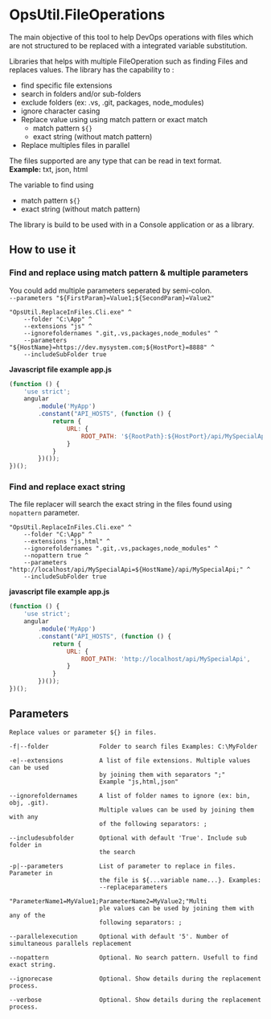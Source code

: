# OpsUtil.FileOperations  
The main objective of this tool to help DevOps operations with files which are not structured to be replaced 
with a integrated variable substitution.

Libraries that helps with multiple FileOperation such as finding Files and replaces values. 
The library has the capability to :
- find specific file extensions
- search in folders and/or sub-folders
- exclude folders (ex: .vs, .git, packages, node_modules)
- ignore character casing
- Replace value using using match pattern or exact match
  - match pattern `${}`  
  - exact string (without match pattern)
- Replace multiples files in parallel

The files supported are any type that can be read in text format.   
**Example:** txt, json, html

The variable to find using
- match pattern `${}`  
- exact string (without match pattern)

The library is build to be used with in a Console application or as a library.


## How to use it

### Find and replace using match pattern & multiple parameters

You could add multiple parameters seperated by semi-colon.  
`--parameters "${FirstParam}=Value1;${SecondParam}=Value2"`


```command
"OpsUtil.ReplaceInFiles.Cli.exe" ^
	--folder "C:\App" ^
	--extensions "js" ^	
	--ignorefoldernames ".git,.vs,packages,node_modules" ^
	--parameters "${HostName}=https://dev.mysystem.com;${HostPort}=8888" ^
	--includeSubFolder true 
```

**Javascript file example app.js**
```javascript
(function () {
    'use strict';
    angular
        .module('MyApp')
        .constant("API_HOSTS", (function () {
            return {
                URL: {
                    ROOT_PATH: '${RootPath}:${HostPort}/api/MySpecialApi',
                }
            }
        })());
})();
```


### Find and replace exact string
The file replacer will search the exact string in the files found using `nopattern` parameter.


```command
"OpsUtil.ReplaceInFiles.Cli.exe" ^
	--folder "C:\App" ^
	--extensions "js,html" ^	
	--ignorefoldernames ".git,.vs,packages,node_modules" ^
	--nopattern true ^
	--parameters "http://localhost/api/MySpecialApi=${HostName}/api/MySpecialApi;" ^
	--includeSubFolder true 
```


**javascript file example app.js**
```javascript
(function () {
    'use strict';
    angular
        .module('MyApp')
        .constant("API_HOSTS", (function () {
            return {
                URL: {
                    ROOT_PATH: 'http://localhost/api/MySpecialApi',
                }
            }
        })());
})();
```

## Parameters

```
Replace values or parameter ${} in files.

-f|--folder              Folder to search files Examples: C:\MyFolder

-e|--extensions          A list of file extensions. Multiple values can be used
                         by joining them with separators ";"
						 Example "js,html,json"

--ignorefoldernames      A list of folder names to ignore (ex: bin, obj, .git).
                         Multiple values can be used by joining them with any
                         of the following separators: ;

--includesubfolder       Optional with default 'True'. Include sub folder in
                         the search
						 
-p|--parameters          List of parameter to replace in files. Parameter in
                         the file is ${...variable name...}. Examples:
                         --replaceparameters
                         "ParameterName1=MyValue1;ParameterName2=MyValue2;"Multi
                         ple values can be used by joining them with any of the
                         following separators: ;
						 
--parallelexecution      Optional with default '5'. Number of simultaneous parallels replacement

--nopattern              Optional. No search pattern. Usefull to find exact string.

--ignorecase             Optional. Show details during the replacement process.						 

--verbose                Optional. Show details during the replacement process.						 
```




